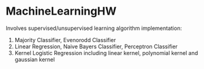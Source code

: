 # MachineLearningHW
Involves supervised/unsupervised learning algorithm implementation:
1. Majority Classifier, Evenorodd Classifier
2. Linear Regression, Naive Bayers Classifier, Perceptron Classifier
3. Kernel Logistic Regression including linear kernel, polynomial kernel and gaussian kernel
